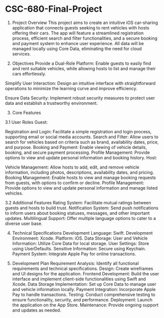 # CSC-680-Final-Project

1. Project Overview
This project aims to create an intuitive iOS car-sharing application that connects guests seeking to rent vehicles with hosts offering their cars. The app will feature a streamlined registration process, efficient search and filter functionalities, and a secure booking and payment system to enhance user experience. All data will be managed locally using Core Data, eliminating the need for cloud services.

2. Objectives
Provide a Dual-Role Platform: Enable guests to easily find and rent suitable vehicles, while allowing hosts to list and manage their cars effortlessly.

Simplify User Interaction: Design an intuitive interface with straightforward operations to minimize the learning curve and improve efficiency.

Ensure Data Security: Implement robust security measures to protect user data and establish a trustworthy environment.

3. Core Features

3.1 User Roles
Guest:

Registration and Login: Facilitate a simple registration and login process, supporting email or social media accounts.
Search and Filter: Allow users to search for vehicles based on criteria such as brand, availability dates, price, and purpose.
Booking and Payment: Enable viewing of vehicle details, booking, and secure payment processing.
Profile Management: Provide options to view and update personal information and booking history.
Host:

Vehicle Management: Allow hosts to add, edit, and remove vehicle information, including photos, descriptions, availability dates, and pricing.
Booking Management: Enable hosts to view and manage booking requests from guests, with options to confirm or decline.
Profile Management: Provide options to view and update personal information and manage listed vehicles.


3.2 Additional Features
Rating System: Facilitate mutual ratings between guests and hosts to build trust.
Notification System: Send push notifications to inform users about booking statuses, messages, and other important updates.
Multilingual Support: Offer multiple language options to cater to a diverse user base.

4. Technical Specifications
Development Language: Swift.
Development Environment: Xcode.
Platform: iOS.
Data Storage:
User and Vehicle Information: Utilize Core Data for local storage.
User Settings: Store using UserDefaults.
Sensitive Information: Secure using Keychain.
Payment System: Integrate Apple Pay for online transactions.

5. Development Plan
Requirement Analysis: Identify all functional requirements and technical specifications.
Design: Create wireframes and UI designs for the application.
Frontend Development: Build the user interface and implement client-side functionalities using Swift and Xcode.
Data Storage Implementation: Set up Core Data to manage user and vehicle information locally.
Payment Integration: Incorporate Apple Pay to handle transactions.
Testing: Conduct comprehensive testing to ensure functionality, security, and performance.
Deployment: Launch the application on the App Store.
Maintenance: Provide ongoing support and updates as needed.
